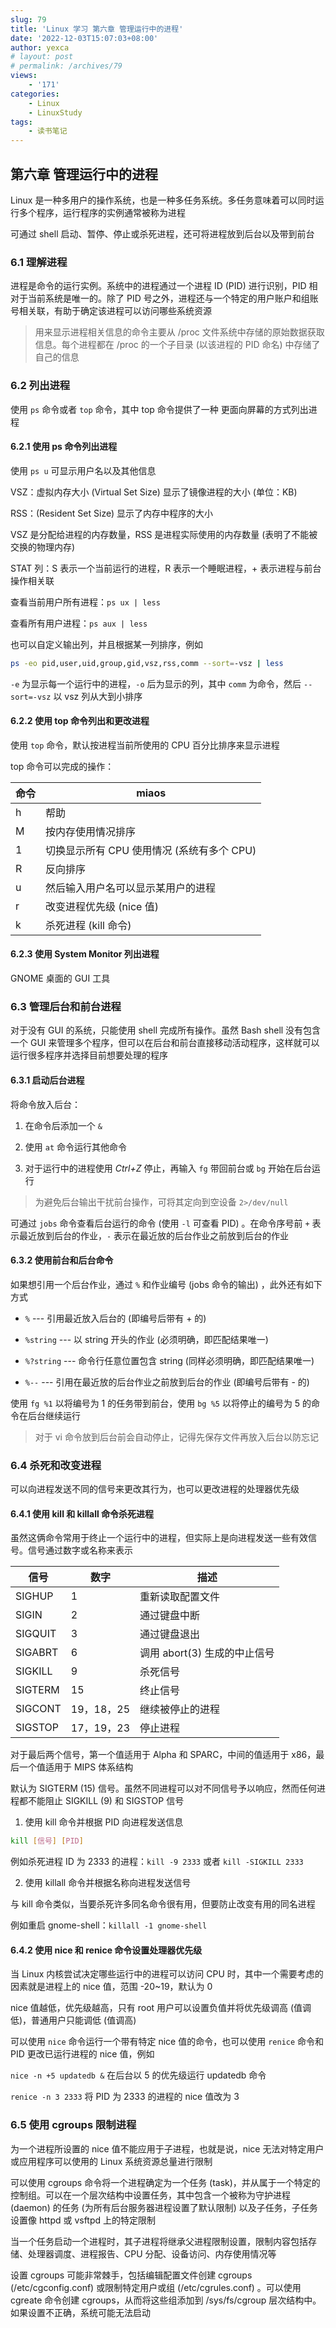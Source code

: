 ```yaml
---
slug: 79
title: 'Linux 学习 第六章 管理运行中的进程'
date: '2022-12-03T15:07:03+08:00'
author: yexca
# layout: post
# permalink: /archives/79
views:
    - '171'
categories:
    - Linux
    - LinuxStudy
tags:
    - 读书笔记
---
```


## 第六章 管理运行中的进程

Linux 是一种多用户的操作系统，也是一种多任务系统。多任务意味着可以同时运行多个程序，运行程序的实例通常被称为进程

可通过 shell 启动、暂停、停止或杀死进程，还可将进程放到后台以及带到前台

### 6.1 理解进程

进程是命令的运行实例。系统中的进程通过一个进程 ID (PID) 进行识别，PID 相对于当前系统是唯一的。除了 PID 号之外，进程还与一个特定的用户账户和组账号相关联，有助于确定该进程可以访问哪些系统资源

> 用来显示进程相关信息的命令主要从 /proc 文件系统中存储的原始数据获取信息。每个进程都在 /proc 的一个子目录 (以该进程的 PID 命名) 中存储了自己的信息

### 6.2 列出进程

使用 `ps` 命令或者 `top` 命令，其中 top 命令提供了一种 更面向屏幕的方式列出进程

#### 6.2.1 使用 ps 命令列出进程

使用 `ps u` 可显示用户名以及其他信息

VSZ：虚拟内存大小 (Virtual Set Size) 显示了镜像进程的大小 (单位：KB)

RSS：(Resident Set Size) 显示了内存中程序的大小

VSZ 是分配给进程的内存数量，RSS 是进程实际使用的内存数量 (表明了不能被交换的物理内存)

STAT 列：S 表示一个当前运行的进程，R 表示一个睡眠进程，+ 表示进程与前台操作相关联

查看当前用户所有进程：`ps ux | less`

查看所有用户进程：`ps aux | less`

也可以自定义输出列，并且根据某一列排序，例如

```bash
ps -eo pid,user,uid,group,gid,vsz,rss,comm --sort=-vsz | less
```

`-e` 为显示每一个运行中的进程，`-o` 后为显示的列，其中 `comm` 为命令，然后 `--sort=-vsz` 以 vsz 列从大到小排序

#### 6.2.2 使用 top 命令列出和更改进程

使用 `top` 命令，默认按进程当前所使用的 CPU 百分比排序来显示进程

top 命令可以完成的操作：

| 命令 | miaos                                      |
| ---- | ------------------------------------------ |
| h    | 帮助                                       |
| M    | 按内存使用情况排序                         |
| 1    | 切换显示所有 CPU 使用情况 (系统有多个 CPU) |
| R    | 反向排序                                   |
| u    | 然后输入用户名可以显示某用户的进程         |
| r    | 改变进程优先级 (nice 值)                   |
| k    | 杀死进程 (kill 命令)                       |

#### 6.2.3 使用 System Monitor 列出进程

GNOME 桌面的 GUI 工具

### 6.3 管理后台和前台进程

对于没有 GUI 的系统，只能使用 shell 完成所有操作。虽然 Bash shell 没有包含一个 GUI 来管理多个程序，但可以在后台和前台直接移动活动程序，这样就可以运行很多程序并选择目前想要处理的程序

#### 6.3.1 启动后台进程

将命令放入后台：

1. 在命令后添加一个 `&`

2. 使用 `at` 命令运行其他命令

3. 对于运行中的进程使用 *Ctrl+Z* 停止，再输入 `fg` 带回前台或 `bg` 开始在后台运行

> 为避免后台输出干扰前台操作，可将其定向到空设备 `2>/dev/null`

可通过 `jobs` 命令查看后台运行的命令 (使用 `-l` 可查看 PID) 。在命令序号前 `+` 表示最近放到后台的作业，`-` 表示在最近放的后台作业之前放到后台的作业

#### 6.3.2 使用前台和后台命令

如果想引用一个后台作业，通过 `%` 和作业编号 (jobs 命令的输出) ，此外还有如下方式

* `%` --- 引用最近放入后台的 (即编号后带有 + 的)

* `%string` --- 以 string 开头的作业 (必须明确，即匹配结果唯一)

* `%?string` --- 命令行任意位置包含 string (同样必须明确，即匹配结果唯一)

* `%--` --- 引用在最近放的后台作业之前放到后台的作业 (即编号后带有 - 的)

使用 `fg %1` 以将编号为 1 的任务带到前台，使用 `bg %5` 以将停止的编号为 5 的命令在后台继续运行

> 对于 vi 命令放到后台前会自动停止，记得先保存文件再放入后台以防忘记

### 6.4 杀死和改变进程

可以向进程发送不同的信号来更改其行为，也可以更改进程的处理器优先级

#### 6.4.1 使用 kill 和 killall 命令杀死进程

虽然这俩命令常用于终止一个运行中的进程，但实际上是向进程发送一些有效信号。信号通过数字或名称来表示

| 信号    | 数字       | 描述                         |
| ------- | ---------- | ---------------------------- |
| SIGHUP  | 1          | 重新读取配置文件             |
| SIGIN   | 2          | 通过键盘中断                 |
| SIGQUIT | 3          | 通过键盘退出                 |
| SIGABRT | 6          | 调用 abort(3) 生成的中止信号 |
| SIGKILL | 9          | 杀死信号                     |
| SIGTERM | 15         | 终止信号                     |
| SIGCONT | 19，18，25 | 继续被停止的进程             |
| SIGSTOP | 17，19，23 | 停止进程                     |

对于最后两个信号，第一个值适用于 Alpha 和 SPARC，中间的值适用于 x86，最后一个值适用于 MIPS 体系结构

默认为 SIGTERM (15) 信号。虽然不同进程可以对不同信号予以响应，然而任何进程都不能阻止 SIGKILL (9) 和 SIGSTOP 信号

1. 使用 kill 命令并根据 PID 向进程发送信息

```bash
kill [信号] [PID]
```

例如杀死进程 ID 为 2333 的进程：`kill -9 2333` 或者 `kill -SIGKILL 2333`

2. 使用 killall 命令并根据名称向进程发送信号

与 kill 命令类似，当要杀死许多同名命令很有用，但要防止改变有用的同名进程

例如重启 gnome-shell：`killall -1 gnome-shell`

#### 6.4.2 使用 nice 和 renice 命令设置处理器优先级

当 Linux 内核尝试决定哪些运行中的进程可以访问 CPU 时，其中一个需要考虑的因素就是进程上的 nice 值，范围 -20~19，默认为 0

nice 值越低，优先级越高，只有 root 用户可以设置负值并将优先级调高 (值调低)，普通用户只能调低 (值调高)

可以使用 `nice` 命令运行一个带有特定 nice 值的命令，也可以使用 `renice` 命令和 PID 更改已运行进程的 nice 值，例如

`nice -n +5 updatedb &` 在后台以 5 的优先级运行 updatedb 命令

`renice -n 3 2333` 将 PID 为 2333 的进程的 nice 值改为 3

### 6.5 使用 cgroups 限制进程

为一个进程所设置的 nice 值不能应用于子进程，也就是说，nice 无法对特定用户或应用程序可以使用的 Linux 系统资源总量进行限制

可以使用 cgroups 命令将一个进程确定为一个任务 (task)，并从属于一个特定的控制组。可以在一个层次结构中设置任务，其中包含一个被称为守护进程 (daemon) 的任务 (为所有后台服务器进程设置了默认限制) 以及子任务，子任务设置像 httpd 或 vsftpd 上的特定限制

当一个任务启动一个进程时，其子进程将继承父进程限制设置，限制内容包括存储、处理器调度、进程报告、CPU 分配、设备访问、内存使用情况等

设置 cgroups 可能非常棘手，包括编辑配置文件创建 cgroups (/etc/cgconfig.conf) 或限制特定用户或组 (/etc/cgrules.conf) 。可以使用 cgreate 命令创建 cgroups，从而将这些组添加到 /sys/fs/cgroup 层次结构中。如果设置不正确，系统可能无法启动